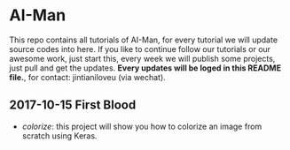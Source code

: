 # AI-Man

This repo contains all tutorials of AI-Man, for every tutorial we will update source codes into here.
If you like to continue follow our tutorials or our awesome work, just start this, every week we will publish some projects, just pull and get the updates.
**Every updates will be loged in this README file.**, for contact: jintianiloveu (via wechat).

## 2017-10-15 First Blood

* *colorize*: this project will show you how to colorize an image from scratch using Keras.